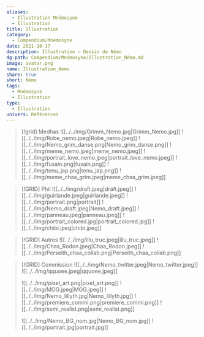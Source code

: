```yaml
---
aliases:
  - Illustration Mnémosyne
  - Illustration
title: Illustration
category:
  - Compendium/Mnémosyne
date: 2021-10-17
description: Illustration — Dessin de Némo
dg-path: Compendium/Mnémosyne/Illustration_Némo.md
image: avatar.png
name: Illustration_Nemo
share: true
short: Némo
tags:
  - Mnémosyne
  - Illustration
type:
  - Illustration
univers: Références
---
```


> [!grid] Medhas
> ![[../../img/Grimm_Nemo.jpg|Grimm_Nemo.jpg]] ![[../../img/Robe_nemo.jpeg|Robe_nemo.jpeg]]
> ![[../../img/Nemo_grim_danse.png|Nemo_grim_danse.png]] ![[../../img/meme_nemo.jpeg|meme_nemo.jpeg]] ![[../../img/portrait_love_nemo.jpeg|portrait_love_nemo.jpeg]]
> ![[../../img/fusain.png|fusain.png]] ![[../../img/tenu_jap.png|tenu_jap.png]]
> ![[../../img/meme_chaa_grim.jpeg|meme_chaa_grim.jpeg]]

> [!GRID] Phil
> ![[../../img/draft.jpeg|draft.jpeg]] ![[../../img/guirlande.jpeg|guirlande.jpeg]] ![[../../img/portrait.png|portrait]]
> ![[../../img/Nemo_draft.jpeg|Nemo_draft.jpeg]] ![[../../img/panneau.jpeg|panneau.jpeg]] ![[../../img/portrait_colored.jpg|portrait_colored.jpg]]
> ![[../../img/chibi.jpeg|chibi.jpeg]]

> [!GRID] Autres
> ![[../../img/illu_truc.jpeg|illu_truc.jpeg]]
> ![[../../img/Chaa_Rodon.jpeg|Chaa_Rodon.jpeg]]
> ![[../../img/Perseith_chaa_collab.png|Perseith_chaa_collab.png]]

> [!GRID] Commission
> ![[../../img/Nemo_twitter.jpeg|Nemo_twitter.jpeg]] ![[../../img/qquoee.jpeg|qquoee.jpeg]]
>
> ![[../../img/pixel_art.png|pixel_art.png]]
> ![[../../img/MOG.jpeg|MOG.jpeg]] ![[../../img/Nemo_lillyth.jpg|Nemo_lillyth.jpg]]
> ![[../../img/premiere_commi.png|premiere_commi.png]]
> ![[../../img/semi_realist.png|semi_realist.png]]
>
> ![[../../img/Nemo_BG_nom.jpg|Nemo_BG_nom.jpg]]
> ![[../../img/portrait.jpg|portrait.jpg]]
